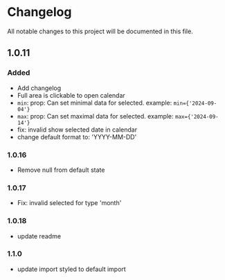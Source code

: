 # Changelog
All notable changes to this project will be documented in this file.

## 1.0.11

### Added
- Add changelog
- Full area is clickable to open calendar
- `min`: prop: Can set minimal data for selected. example: `min={'2024-09-04'}`
- `max`: prop: Can set maximal data for selected. example: `max={'2024-09-14'}`
- fix: invalid show selected date in calendar
- change default format to: 'YYYY-MM-DD'

### 1.0.16
- Remove null from default state 

### 1.0.17
- Fix: invalid selected for type 'month'

### 1.0.18
- update readme

### 1.1.0
- update import styled to default import